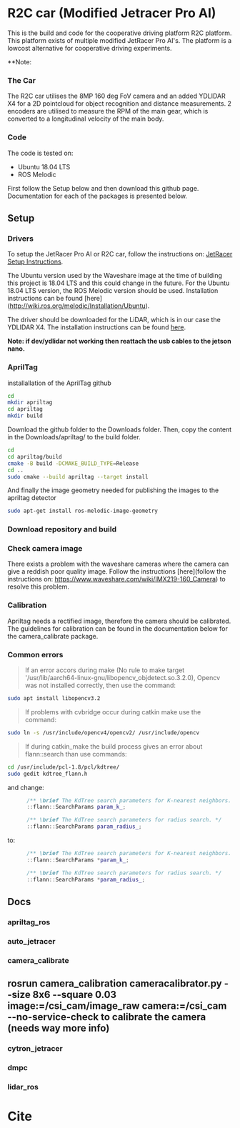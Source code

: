 # R2C car (Modified Jetracer Pro AI)

This is the build and code for the cooperative driving platform R2C platform. This platform exists of multiple modified JetRacer Pro AI's. The platform is a lowcost alternative for cooperative driving experiments.




**Note: 


### The Car

The R2C car utilises the 8MP 160 deg FoV camera and an added YDLIDAR X4 for a 2D pointcloud for object recognition and distance measurements. 2 encoders are utilised to measure the RPM of the main gear, which is converted to a longitudinal velocity of the main body. 


### Code

The code is tested on:
* Ubuntu 18.04 LTS
* ROS Melodic

First follow the Setup below and then download this github page. Documentation for each of the packages is presented below.

## Setup

### Drivers
To setup the JetRacer Pro AI or R2C car, follow the instructions on: [JetRacer Setup Instructions](https://www.waveshare.com/wiki/JetRacer_AI_Kit).

The Ubuntu version used by the Waveshare image at the time of building this project is 18.04 LTS and this could change in the future. For the Ubuntu 18.04 LTS version, the ROS Melodic version should be used. Installation instructions can be found [here] (http://wiki.ros.org/melodic/Installation/Ubuntu).

The driver should be downloaded for the LiDAR, which is in our case the YDLIDAR X4. The installation instructions can be found [here](https://github.com/YDLIDAR/YDLidar-SDK).

**Note: if dev/ydlidar not working then reattach the usb cables to the jetson nano.**


### AprilTag


installallation of the AprilTag github

```bash
cd
mkdir apriltag
cd apriltag
mkdir build
```

Download the github folder to the Downloads folder. Then, copy the content in the Downloads/apriltag/ to the build folder.

```bash
cd
cd apriltag/build
cmake -B build -DCMAKE_BUILD_TYPE=Release
cd ..
sudo cmake --build apriltag --target install
```

And finally the image geometry needed for publishing the images to the apriltag detector

```bash
sudo apt-get install ros-melodic-image-geometry
```

### Download repository and build




### Check camera image

There exists a problem with the waveshare cameras where the camera can give a reddish poor quality image. Follow the instructions [here](follow the instructions on: https://www.waveshare.com/wiki/IMX219-160_Camera) to resolve this problem. 

### Calibration

Apriltag needs a rectified image, therefore the camera should be calibrated. The guidelines for calibration can be found in the documentation below for the camera_calibrate package.


### Common errors

> If an error accors during make (No rule to make target '/usr/lib/aarch64-linux-gnu/libopencv_objdetect.so.3.2.0), Opencv was not installed correctly, then use the command:
```bash
sudo apt install libopencv3.2
```

> If problems with cvbridge occur during catkin make use the command:
```bash
sudo ln -s /usr/include/opencv4/opencv2/ /usr/include/opencv
```

> If during catkin_make the build process gives an error about flann::search than use commands:
```bash
cd /usr/include/pcl-1.8/pcl/kdtree/
sudo gedit kdtree_flann.h
```

and change:
```cpp
      /** \brief The KdTree search parameters for K-nearest neighbors. */
      ::flann::SearchParams param_k_;

      /** \brief The KdTree search parameters for radius search. */
      ::flann::SearchParams param_radius_;
```
to:
```cpp
      /** \brief The KdTree search parameters for K-nearest neighbors. */
      ::flann::SearchParams *param_k_;

      /** \brief The KdTree search parameters for radius search. */
      ::flann::SearchParams *param_radius_;
```
## Docs


### apriltag_ros


### auto_jetracer


### camera_calibrate



rosrun camera_calibration cameracalibrator.py --size 8x6 --square 0.03 image:=/csi_cam/image_raw camera:=/csi_cam --no-service-check
to calibrate the camera
(needs way more info)
--

### cytron_jetracer


### dmpc



### lidar_ros



# Cite
